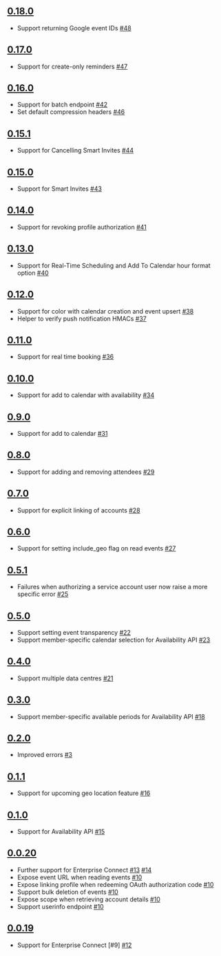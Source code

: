 ## [0.18.0]

 * Support returning Google event IDs [#48]

## [0.17.0]

 * Support for create-only reminders [#47]

## [0.16.0]

 * Support for batch endpoint [#42]
 * Set default compression headers [#46]

## [0.15.1]

 * Support for Cancelling Smart Invites [#44]

## [0.15.0]

 * Support for Smart Invites [#43]

## [0.14.0]

 * Support for revoking profile authorization [#41]

## [0.13.0]

 * Support for Real-Time Scheduling and Add To Calendar hour format option [#40]

## [0.12.0]

 * Support for color with calendar creation and event upsert [#38]
 * Helper to verify push notification HMACs [#37]

## [0.11.0]

 * Support for real time booking [#36]

## [0.10.0]

 * Support for add to calendar with availability [#34]

## [0.9.0]

 * Support for add to calendar [#31]

## [0.8.0]

 * Support for adding and removing attendees [#29]

## [0.7.0]

 * Support for explicit linking of accounts [#28]

## [0.6.0]

 * Support for setting include_geo flag on read events [#27]

## [0.5.1]

 * Failures when authorizing a service account user now raise a more specific
   error [#25]

## [0.5.0]

 * Support setting event transparency [#22]
 * Support member-specific calendar selection for Availability API [#23]

## [0.4.0]

 * Support multiple data centres [#21]

## [0.3.0]

 * Support member-specific available periods for Availability API [#18]

## [0.2.0]

 * Improved errors [#3]

## [0.1.1]

 * Support for upcoming geo location feature [#16]

## [0.1.0]

 * Support for Availability API [#15]

## [0.0.20]

 * Further support for Enterprise Connect [#13] [#14]
 * Expose event URL when reading events [#10]
 * Expose linking profile when redeeming OAuth authorization code [#10]
 * Support bulk deletion of events [#10]
 * Expose scope when retrieving account details [#10]
 * Support userinfo endpoint [#10]

## [0.0.19]

 * Support for Enterprise Connect [#9] [#12]


[0.0.19]: https://github.com/cronofy/cronofy-csharp/releases/tag/rel-0.0.19
[0.0.20]: https://github.com/cronofy/cronofy-csharp/releases/tag/rel-0.0.20
[0.1.0]: https://github.com/cronofy/cronofy-csharp/releases/tag/rel-0.1.0
[0.1.1]: https://github.com/cronofy/cronofy-csharp/releases/tag/rel-0.1.1
[0.2.0]: https://github.com/cronofy/cronofy-csharp/releases/tag/rel-0.2.0
[0.3.0]: https://github.com/cronofy/cronofy-csharp/releases/tag/rel-0.3.0
[0.4.0]: https://github.com/cronofy/cronofy-csharp/releases/tag/rel-0.4.0
[0.5.0]: https://github.com/cronofy/cronofy-csharp/releases/tag/rel-0.5.0
[0.5.1]: https://github.com/cronofy/cronofy-csharp/releases/tag/rel-0.5.1
[0.6.0]: https://github.com/cronofy/cronofy-csharp/releases/tag/rel-0.6.0
[0.7.0]: https://github.com/cronofy/cronofy-csharp/releases/tag/rel-0.7.0
[0.8.0]: https://github.com/cronofy/cronofy-csharp/releases/tag/rel-0.8.0
[0.9.0]: https://github.com/cronofy/cronofy-csharp/releases/tag/rel-0.9.0
[0.10.0]: https://github.com/cronofy/cronofy-csharp/releases/tag/rel-0.10.0
[0.11.0]: https://github.com/cronofy/cronofy-csharp/releases/tag/rel-0.11.0
[0.12.0]: https://github.com/cronofy/cronofy-csharp/releases/tag/rel-0.12.0
[0.13.0]: https://github.com/cronofy/cronofy-csharp/releases/tag/rel-0.13.0
[0.14.0]: https://github.com/cronofy/cronofy-csharp/releases/tag/rel-0.14.0
[0.15.0]: https://github.com/cronofy/cronofy-csharp/releases/tag/rel-0.15.0
[0.15.1]: https://github.com/cronofy/cronofy-csharp/releases/tag/rel-0.15.1
[0.16.0]: https://github.com/cronofy/cronofy-csharp/releases/tag/rel-0.16.0
[0.17.0]: https://github.com/cronofy/cronofy-csharp/releases/tag/rel-0.17.0
[0.18.0]: https://github.com/cronofy/cronofy-csharp/releases/tag/rel-0.18.0

[#3]: https://github.com/cronofy/cronofy-csharp/pull/3
[#10]: https://github.com/cronofy/cronofy-csharp/pull/10
[#12]: https://github.com/cronofy/cronofy-csharp/pull/12
[#13]: https://github.com/cronofy/cronofy-csharp/pull/13
[#14]: https://github.com/cronofy/cronofy-csharp/pull/14
[#15]: https://github.com/cronofy/cronofy-csharp/pull/15
[#16]: https://github.com/cronofy/cronofy-csharp/pull/16
[#18]: https://github.com/cronofy/cronofy-csharp/pull/18
[#21]: https://github.com/cronofy/cronofy-csharp/pull/21
[#22]: https://github.com/cronofy/cronofy-csharp/pull/22
[#23]: https://github.com/cronofy/cronofy-csharp/pull/23
[#25]: https://github.com/cronofy/cronofy-csharp/pull/25
[#27]: https://github.com/cronofy/cronofy-csharp/pull/27
[#28]: https://github.com/cronofy/cronofy-csharp/pull/28
[#29]: https://github.com/cronofy/cronofy-csharp/pull/29
[#31]: https://github.com/cronofy/cronofy-csharp/pull/31
[#34]: https://github.com/cronofy/cronofy-csharp/pull/34
[#36]: https://github.com/cronofy/cronofy-csharp/pull/36
[#37]: https://github.com/cronofy/cronofy-csharp/pull/37
[#38]: https://github.com/cronofy/cronofy-csharp/pull/38
[#40]: https://github.com/cronofy/cronofy-csharp/pull/40
[#41]: https://github.com/cronofy/cronofy-csharp/pull/41
[#42]: https://github.com/cronofy/cronofy-csharp/pull/42
[#43]: https://github.com/cronofy/cronofy-csharp/pull/43
[#44]: https://github.com/cronofy/cronofy-csharp/pull/44
[#46]: https://github.com/cronofy/cronofy-csharp/pull/46
[#47]: https://github.com/cronofy/cronofy-csharp/pull/47
[#48]: https://github.com/cronofy/cronofy-csharp/pull/48
